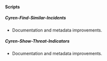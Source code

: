 
#### Scripts
##### Cyren-Find-Similar-Incidents
- Documentation and metadata improvements.
##### Cyren-Show-Threat-Indicators
- Documentation and metadata improvements.
